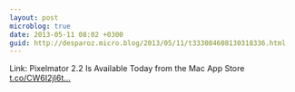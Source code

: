 ```yaml
---
layout: post
microblog: true
date: 2013-05-11 08:02 +0300
guid: http://desparoz.micro.blog/2013/05/11/t333084608130318336.html
---
```

Link: Pixelmator 2.2 Is Available Today from the Mac App Store [t.co/CW6I2jI6t...](http://t.co/CW6I2jI6tH)
